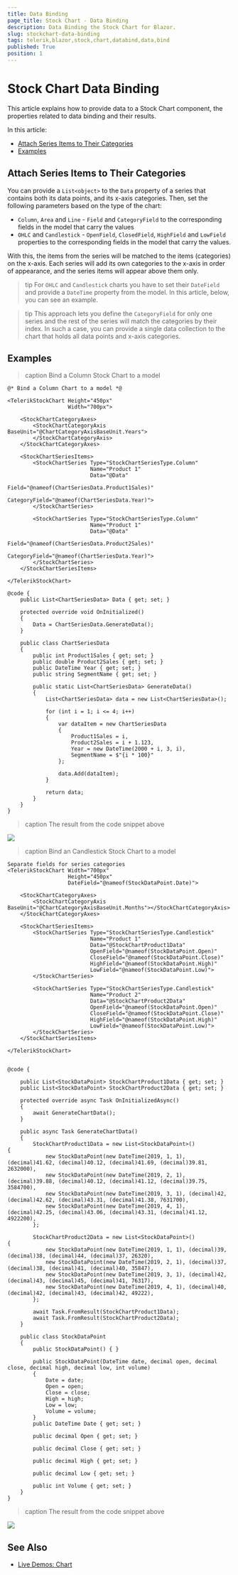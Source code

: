 ```yaml
---
title: Data Binding
page_title: Stock Chart - Data Binding
description: Data Binding the Stock Chart for Blazor.
slug: stockchart-data-binding
tags: telerik,blazor,stock,chart,databind,data,bind
published: True
position: 1
---
```


# Stock Chart Data Binding

This article explains how to provide data to a Stock Chart component, the properties related to data binding and their results.

In this article:

* [Attach Series Items to Their Categories](#attach-series-items-to-their-categories)
* [Examples](#examples)

## Attach Series Items to Their Categories

You can provide a `List<object>` to the `Data` property of a series that contains both its data points, and its x-axis categories. Then, set the following parameters based on the type of the chart:

* `Column`, `Area` and `Line` - `Field` and `CategoryField` to the corresponding fields in the model that carry the values
* `OHLC` and `Candlestick` - `OpenField`, `ClosedField`, `HighField` and `LowField` properties to the corresponding fields in the model that carry the values.

With this, the items from the series will be matched to the items (categories) on the x-axis. Each series will add its own categories to the x-axis in order of appearance, and the series items will appear above them only.

>tip For `OHLC` and `Candlestick` charts you have to set their `DateField` and provide a `DateTime` property from the model. In this article, below, you can see an example.

>tip This approach lets you define the `CategoryField` for only one series and the rest of the series will match the categories by their index. In such a case, you can provide a single data collection to the chart that holds all data points and x-axis categories.

## Examples

>caption Bind a Column Stock Chart to a model

````CSHTML
@* Bind a Column Chart to a model *@ 

<TelerikStockChart Height="450px"
                   Width="700px">

    <StockChartCategoryAxes>
        <StockChartCategoryAxis BaseUnit="@ChartCategoryAxisBaseUnit.Years">
        </StockChartCategoryAxis>
    </StockChartCategoryAxes>

    <StockChartSeriesItems>
        <StockChartSeries Type="StockChartSeriesType.Column"
                          Name="Product 1"
                          Data="@Data"
                          Field="@nameof(ChartSeriesData.Product1Sales)"
                          CategoryField="@nameof(ChartSeriesData.Year)">
        </StockChartSeries>

        <StockChartSeries Type="StockChartSeriesType.Column"
                          Name="Product 1"
                          Data="@Data"
                          Field="@nameof(ChartSeriesData.Product2Sales)"
                          CategoryField="@nameof(ChartSeriesData.Year)">
        </StockChartSeries>
    </StockChartSeriesItems>

</TelerikStockChart>

@code {
    public List<ChartSeriesData> Data { get; set; }

    protected override void OnInitialized()
    {
        Data = ChartSeriesData.GenerateData();
    }

    public class ChartSeriesData
    {
        public int Product1Sales { get; set; }
        public double Product2Sales { get; set; }
        public DateTime Year { get; set; }
        public string SegmentName { get; set; }

        public static List<ChartSeriesData> GenerateData()
        {
            List<ChartSeriesData> data = new List<ChartSeriesData>();

            for (int i = 1; i <= 4; i++)
            {
                var dataItem = new ChartSeriesData
                {
                    Product1Sales = i,
                    Product2Sales = i + 1.123,
                    Year = new DateTime(2000 + i, 3, i),
                    SegmentName = $"{i * 100}"
                };

                data.Add(dataItem);
            }

            return data;
        }
    }
}
````

>caption The result from the code snippet above

![](images/stockchart-databind-column-chart.png)

>caption Bind an Candlestick Stock Chart to a model

````CSHTML
Separate fields for series categories
<TelerikStockChart Width="700px"
                   Height="450px"
                   DateField="@nameof(StockDataPoint.Date)">

    <StockChartCategoryAxes>
        <StockChartCategoryAxis BaseUnit="@ChartCategoryAxisBaseUnit.Months"></StockChartCategoryAxis>
    </StockChartCategoryAxes>

    <StockChartSeriesItems>
        <StockChartSeries Type="StockChartSeriesType.Candlestick"
                          Name="Product 1"
                          Data="@StockChartProduct1Data"
                          OpenField="@nameof(StockDataPoint.Open)"
                          CloseField="@nameof(StockDataPoint.Close)"
                          HighField="@nameof(StockDataPoint.High)"
                          LowField="@nameof(StockDataPoint.Low)">
        </StockChartSeries>

        <StockChartSeries Type="StockChartSeriesType.Candlestick"
                          Name="Product 2"
                          Data="@StockChartProduct2Data"
                          OpenField="@nameof(StockDataPoint.Open)"
                          CloseField="@nameof(StockDataPoint.Close)"
                          HighField="@nameof(StockDataPoint.High)"
                          LowField="@nameof(StockDataPoint.Low)">
        </StockChartSeries>
    </StockChartSeriesItems>

</TelerikStockChart>


@code {

    public List<StockDataPoint> StockChartProduct1Data { get; set; }
    public List<StockDataPoint> StockChartProduct2Data { get; set; }

    protected override async Task OnInitializedAsync()
    {
        await GenerateChartData();
    }

    public async Task GenerateChartData()
    {
        StockChartProduct1Data = new List<StockDataPoint>()
{
            new StockDataPoint(new DateTime(2019, 1, 1), (decimal)41.62, (decimal)40.12, (decimal)41.69, (decimal)39.81, 2632000),
            new StockDataPoint(new DateTime(2019, 2, 1), (decimal)39.88, (decimal)40.12, (decimal)41.12, (decimal)39.75, 3584700),
            new StockDataPoint(new DateTime(2019, 3, 1), (decimal)42, (decimal)42.62, (decimal)43.31, (decimal)41.38, 7631700),
            new StockDataPoint(new DateTime(2019, 4, 1), (decimal)42.25, (decimal)43.06, (decimal)43.31, (decimal)41.12, 4922200),
        };

        StockChartProduct2Data = new List<StockDataPoint>()
{
            new StockDataPoint(new DateTime(2019, 1, 1), (decimal)39, (decimal)38, (decimal)44, (decimal)37, 26320),
            new StockDataPoint(new DateTime(2019, 2, 1), (decimal)37, (decimal)38, (decimal)41, (decimal)40, 35847),
            new StockDataPoint(new DateTime(2019, 3, 1), (decimal)42, (decimal)43, (decimal)45, (decimal)41, 76317),
            new StockDataPoint(new DateTime(2019, 4, 1), (decimal)40, (decimal)42, (decimal)43, (decimal)42, 49222),
        };

        await Task.FromResult(StockChartProduct1Data);
        await Task.FromResult(StockChartProduct2Data);
    }

    public class StockDataPoint
    {
        public StockDataPoint() { }

        public StockDataPoint(DateTime date, decimal open, decimal close, decimal high, decimal low, int volume)
        {
            Date = date;
            Open = open;
            Close = close;
            High = high;
            Low = low;
            Volume = volume;
        }
        public DateTime Date { get; set; }

        public decimal Open { get; set; }

        public decimal Close { get; set; }

        public decimal High { get; set; }

        public decimal Low { get; set; }

        public int Volume { get; set; }
    }
}
````

>caption The result from the code snippet above

![](images/stockchart-databind-candlestick-chart.png)


## See Also

  * [Live Demos: Chart](https://demos.telerik.com/blazor-ui/chart/index)
